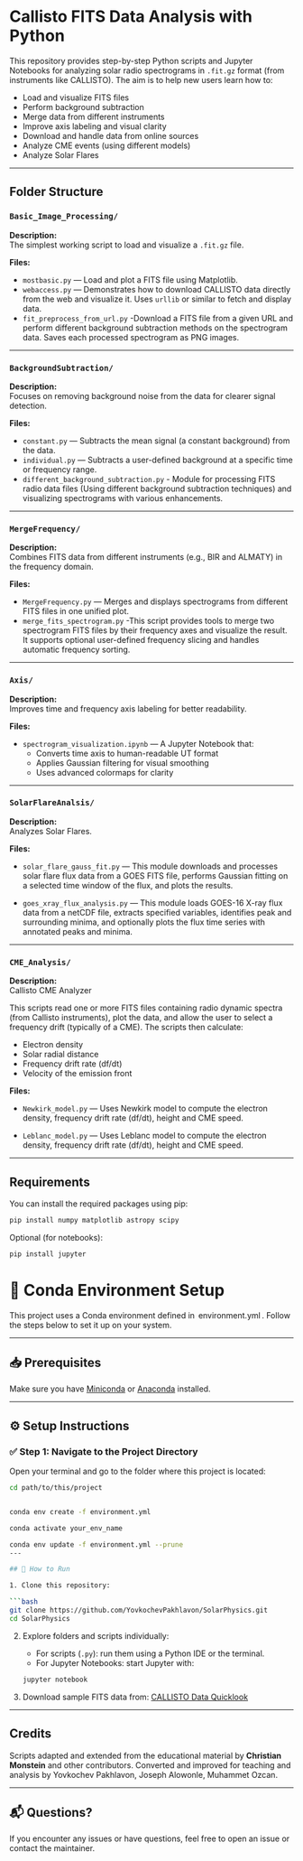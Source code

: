 # Callisto FITS Data Analysis with Python

This repository provides step-by-step Python scripts and Jupyter Notebooks for analyzing solar radio spectrograms in `.fit.gz` format (from instruments like CALLISTO). The aim is to help new users learn how to:

- Load and visualize FITS files
- Perform background subtraction
- Merge data from different instruments
- Improve axis labeling and visual clarity
- Download and handle data from online sources
- Analyze CME events (using different models) 
- Analyze Solar Flares 

---

##  Folder Structure

### `Basic_Image_Processing/`
**Description:**  
The simplest working script to load and visualize a `.fit.gz` file.

**Files:**
- `mostbasic.py` — Load and plot a FITS file using Matplotlib.
- `webaccess.py` — Demonstrates how to download CALLISTO data directly from the web and visualize it. Uses `urllib` or similar to fetch and display data.
- `fit_preprocess_from_url.py` -Download a FITS file from a given URL and perform different background subtraction methods on the spectrogram data. Saves each processed spectrogram as PNG images.

---

### `BackgroundSubtraction/`
**Description:**  
Focuses on removing background noise from the data for clearer signal detection.

**Files:**
- `constant.py` — Subtracts the mean signal (a constant background) from the data.
- `individual.py` — Subtracts a user-defined background at a specific time or frequency range.
- `different_background_subtraction.py` - Module for processing FITS radio data files (Using different background subtraction techniques) and visualizing spectrograms with various enhancements.

---

### `MergeFrequency/`
**Description:**  
Combines FITS data from different instruments (e.g., BIR and ALMATY) in the frequency domain.

**Files:**
- `MergeFrequency.py` — Merges and displays spectrograms from different FITS files in one unified plot.
- `merge_fits_spectrogram.py` -This script provides tools to merge two spectrogram FITS files by their frequency axes and visualize the result. It supports optional user-defined frequency slicing and handles automatic frequency sorting.

---

### `Axis/`
**Description:**  
Improves time and frequency axis labeling for better readability.

**Files:**
- `spectrogram_visualization.ipynb` — A Jupyter Notebook that:
  - Converts time axis to human-readable UT format
  - Applies Gaussian filtering for visual smoothing
  - Uses advanced colormaps for clarity

---

### `SolarFlareAnalsis/`
**Description:**  
Analyzes Solar Flares.

**Files:**
- `solar_flare_gauss_fit.py` — This module downloads and processes solar flare flux data from a GOES FITS file, performs Gaussian fitting on a selected time window of the flux, and plots the results.

- `goes_xray_flux_analysis.py` — This module loads GOES-16 X-ray flux data from a netCDF file, extracts specified variables, identifies peak and surrounding minima, and optionally plots the flux time series with annotated peaks and minima.

---

### `CME_Analysis/`
**Description:**  
Callisto CME Analyzer

This scripts read one or more FITS files containing radio dynamic spectra (from Callisto instruments), plot the data, and allow the user to select a frequency drift (typically of a CME). The scripts then calculate:

- Electron density
- Solar radial distance 
- Frequency drift rate (df/dt)
- Velocity of the emission front

**Files:**
- `Newkirk_model.py` — Uses Newkirk model to compute the electron density, frequency drift rate (df/dt), height and CME speed.

- `Leblanc_model.py` — Uses Leblanc model to compute the electron density, frequency drift rate (df/dt), height and CME speed.

---
##  Requirements

You can install the required packages using pip:

```bash
pip install numpy matplotlib astropy scipy
````

Optional (for notebooks):

```bash
pip install jupyter
```
# 🧪 Conda Environment Setup

This project uses a Conda environment defined in ⁠ environment.yml ⁠. Follow the steps below to set it up on your system.

---

## 📥 Prerequisites

Make sure you have [Miniconda](https://docs.conda.io/en/latest/miniconda.html) or [Anaconda](https://www.anaconda.com/products/distribution) installed.

---

## ⚙️ Setup Instructions

### ✅ Step 1: Navigate to the Project Directory

Open your terminal and go to the folder where this project is located:

```bash
cd path/to/this/project


conda env create -f environment.yml

conda activate your_env_name

conda env update -f environment.yml --prune
---

## 🚀 How to Run

1. Clone this repository:

```bash
git clone https://github.com/YovkochevPakhlavon/SolarPhysics.git
cd SolarPhysics
```

2. Explore folders and scripts individually:

   * For scripts (`.py`): run them using a Python IDE or the terminal.
   * For Jupyter Notebooks: start Jupyter with:

   ```bash
   jupyter notebook
   ```

3. Download sample FITS data from:
   [CALLISTO Data Quicklook](http://soleil.i4ds.ch/solarradio/callistoQuicklooks/)

---



## Credits

Scripts adapted and extended from the educational material by **Christian Monstein** and other contributors.
Converted and improved for teaching and analysis by Yovkochev Pakhlavon, Joseph Alowonle, Muhammet Ozcan.

---

## 📬 Questions?

If you encounter any issues or have questions, feel free to open an issue or contact the maintainer.

```
